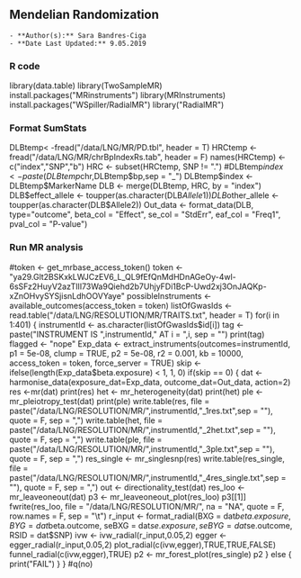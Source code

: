 ## Mendelian Randomization 

	- **Author(s):** Sara Bandres-Ciga
	- **Date Last Updated:** 9.05.2019

### R code
library(data.table)
library(TwoSampleMR)
install.packages("MRinstruments")
library(MRInstruments)
install.packages("WSpiller/RadialMR")
library("RadialMR")

### Format SumStats
DLBtemp< -fread("/data/LNG/MR/PD.tbl", header = T)
HRCtemp <- fread("/data/LNG/MR/chrBpIndexRs.tab", header = F)
names(HRCtemp) <- c("index","SNP","b")
HRC <- subset(HRCtemp, SNP != ".")
#DLBtemp$index <- paste(DLBtemp$chr,DLBtemp$bp,sep = "_")
DLBtemp$index <- DLBtemp$MarkerName
DLB <- merge(DLBtemp, HRC, by = "index")
DLB$effect_allele <- toupper(as.character(DLB$Allele1))
DLB$other_allele <- toupper(as.character(DLB$Allele2))
Out_data <- format_data(DLB, type="outcome", beta_col = "Effect", se_col = "StdErr", eaf_col = "Freq1", pval_col = "P-value")

### Run MR analysis
#token <- get_mrbase_access_token()
token <- "ya29.Glt2BSKxkLWJCzEV6_L_QL9fEfQnMdHDnAGeOy-4wl-6sSFz2HuyV2azTIlI73Wa9Qiehd2b7UhjyFDi1BcP-Uwd2xj3OnJAQKp-xZnOHvySYSjisnLdhOOVYaye"
possibleInstruments <- available_outcomes(access_token = token)
listOfGwasIds <- read.table("/data/LNG/RESOLUTION/MR/TRAITS.txt", header = T)
for(i in 1:401)
{
  instrumentId <- as.character(listOfGwasIds$id[i])
  tag <- paste("INSTRUMENT IS ",instrumentId," AT i = ",i, sep = "")
  print(tag)
  flagged <- "nope"
  Exp_data <- extract_instruments(outcomes=instrumentId, p1 = 5e-08, clump = TRUE, p2 = 5e-08,
                                  r2 = 0.001, kb = 10000, access_token = token,
                                  force_server = TRUE)
  skip <- ifelse(length(Exp_data$beta.exposure) < 1, 1, 0)
  if(skip == 0)
  {
   dat <- harmonise_data(exposure_dat=Exp_data, outcome_dat=Out_data, action=2)
   res <-mr(dat)
   print(res)
   het <- mr_heterogeneity(dat)
   print(het)
   ple <- mr_pleiotropy_test(dat)
   print(ple)
   write.table(res, file = paste("/data/LNG/RESOLUTION/MR/",instrumentId,"_1res.txt",sep = ""), quote = F, sep = ",")
   write.table(het, file = paste("/data/LNG/RESOLUTION/MR/",instrumentId,"_2het.txt",sep = ""), quote = F, sep = ",")
   write.table(ple, file = paste("/data/LNG/RESOLUTION/MR/",instrumentId,"_3ple.txt",sep = ""), quote = F, sep = ",")
   res_single <- mr_singlesnp(res)
   write.table(res_single, file = paste("/data/LNG/RESOLUTION/MR/",instrumentId,"_4res_single.txt",sep = ""), quote = F, sep = ",")
   out <- directionality_test(dat)
   res_loo <- mr_leaveoneout(dat)
   p3 <- mr_leaveoneout_plot(res_loo)
   p3[[1]]
   fwrite(res_loo, file = "/data/LNG/RESOLUTION/MR/", na = "NA", quote = F, row.names = F, sep = "\t")
   r_input <- format_radial(BXG = dat$beta.exposure, BYG = dat$beta.outcome, seBXG = dat$se.exposure,seBYG =dat$se.outcome, RSID = dat$SNP)
   ivw <- ivw_radial(r_input,0.05,2)
   egger <- egger_radial(r_input,0.05,2)
   plot_radial(c(ivw,egger),TRUE,TRUE,FALSE)
   funnel_radial(c(ivw,egger),TRUE) 
   p2 <- mr_forest_plot(res_single)
   p2
  }
  else
  {
    print("FAIL")
  }
}
#q(no)

<!--stackedit_data:
eyJoaXN0b3J5IjpbLTU1NDUyMjUzNV19
-->